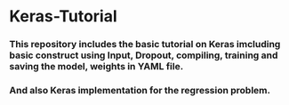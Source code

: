 # Keras-Tutorial

### This repository includes the basic tutorial on Keras imcluding basic construct using Input, Dropout, compiling, training and saving the model, weights in YAML file. 
### And also Keras implementation for the regression problem.
